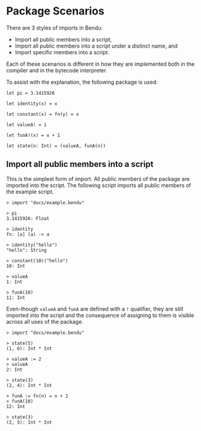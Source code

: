 # Package Scenarios

There are 3 styles of imports in Bendu:

- Import all public members into a script,
- Import all public members into a script under a distinct name, and
- Import specific members into a script.

Each of these scenarios is different in how they are implemented both in the compiler and in the bytecode interpreter.

To assist with the explanation, the following package is used:

```bendu
let pi = 3.1415926

let identity(x) = x

let constant(x) = fn(y) = x

let valueA! = 1

let funA!(x) = x + 1

let state(n: Int) = (valueA, funA(n))
```

## Import all public members into a script

This is the simplest form of import.  All public members of the package are imported into the script.  The following script imports all public members of the example script.

```bendu-repl
> import "docs/example.bendu"

> pi
3.1415926: Float

> identity
fn: [a] (a) -> a

> identity("hello")
"hello": String

> constant(10)("hello")
10: Int

> valueA
1: Int

> funA(10)
11: Int
```

Even-though `valueA` and `funA` are defined with a `!` qualifier, they are still imported into the script and the consequence of assigning to them is visible across all uses of the package.

```bendu-repl
> import "docs/example.bendu"

> state(5)
(1, 6): Int * Int

> valueA := 2
> valueA
2: Int

> state(3)
(2, 4): Int * Int

> funA := fn(n) = n + 2
> funA(10)
12: Int

> state(3)
(2, 5): Int * Int
```
